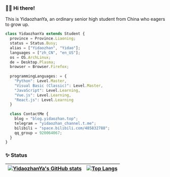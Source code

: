 ### 👋🏼 Hi there!
This is YidaozhanYa, an ordinary senior high student from China who eagers to grow up.

```typescript
class YidaozhanYa extends Student {
  province = Province.Liaoning;
  status = Status.Busy;
  alias = ["Yidaozhan", "Yidao"];
  languages = ["zh_CN", "en_US"];
  os = OS.ArchLinux;
  de = Desktop.Plasma;
  browser = Browser.Firefox;
  
  programmingLanguages: = {
    "Python": Level.Master,
    "Visual Basic (Classic)": Level.Master,
    "JavaScript": Level.Learning,
    "Vue.js": Level.Learning,
    "React.js": Level.Learning
  }
  
  class ContactMe {
    blog = "blog.yidaozhan.top";
    telegram = "yidaozhan_channel.t.me";
    bilibili = "space.bilibili.com/485832788";
    qq_group = 920064067;
  }
}
```

### ✨ Status
| [![YidaozhanYa's GitHub stats](https://github-readme-stats.vercel.app/api?username=YidaozhanYa&show_icons=true&include_all_commits=true&hide_border=true)](https://github.com/anuraghazra/github-readme-stats) | [![Top Langs](https://github-readme-stats.vercel.app/api/top-langs/?username=YidaozhanYa&layout=compact&hide_border=true)](https://github.com/anuraghazra/github-readme-stats) |
| ---------------- | ---------------- |
